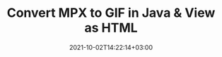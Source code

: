 ---
############################# Static ############################
layout: "autogen"
date: 2021-10-02T14:22:14+03:00
draft: false
path: "total/java/conversion/mpx-to-gif/"

############################# Head ############################
head_title: "Convert MPX to GIF in Java - Sample Java Code"
head_description: "Java document conversion library to convert MPX to GIF and 100+ other file formats in Java & J2SE applications. View the Converted GIF document as HTML viewer."

############################# Header ############################
title: "Convert MPX to GIF in Java & View as HTML"
description: "Programmatically convert MPX to GIF in Java & J2SE platforms using flexible document manipulation options to customize the resultant document. Convert the complete document or some specific pages based on page numbers or selective page ranges using Java document conversion library."

############################# SubMenu ############################
submenu:
    enable: false

############################# Content ############################
content:
    enable: true
    block:
    - title_left: "MPX to GIF Conversion in Java"
      content_left: |
          Perform MPX to GIF file conversion in three simple steps using Java. View the converted document as HTML without any external software dependency.

          -   Create a new instance of **Converter** class and load the MPX file
          -   Set **ConvertOptions** for the GIF document type
          -   Call **Convert** method of **Converter** class instance for conversion to GIF
          -   Set options for HTML viewer
          -   Create **Viewer** object to view converted GIF as HTML
          
      title_right: "Convert Remotely Located Documents"
      content_right: |
          You require `GroupDocs.Conversion` & `GroupDocs.Viewer` namespaces to convert between a wide range of popular document types such as PDF, Microsoft Word, Excel, PowerPoint, Project, Outlook, HTML, diagrams and image file formats. Explore other [Java APIs for Office documents](https://products.conholdate.com/total/java/) as offered by Conholdate.Total.
          
          Get the respective assembly files from the [downloads](https://downloads.conholdate.com/total/java) or fetch the whole package from [Maven](https://repository.conholdate.com/webapp/#/artifacts/browse/tree/General/repo) to add 'Conholdate.Total` directly in your workspace.
          
      code: |
          ```cs {linenos=false}
          // Convert MPX to GIF using GroupDocs.Conversion API
          // Load the source MPX file to be converted
          Converter converter = new Converter("input.mpx");

          // Get the convert options ready for the target GIF format
          ConvertOptions convertOptions = new FileType().fromExtension("gif").getConvertOptions();

          // Convert to GIF format
          converter.convert("output.gif", convertOptions);

          // Create Viewer object to view the converted GIF as HTML
          try (Viewer viewer = new Viewer("output.gif"))
          {
              // Set options for HTML viewer
              HtmlViewOptions viewOptions = HtmlViewOptions.forEmbeddedResources("output{0}.html");

              // View converted GIF as HTML
              viewer.view(viewOptions);
          }
          ```
    - title_left: "Convert Password Protected MPX to GIF"
      content_left: |
          Accurately load and convert documents that are protected with a password within your Java based applications. The file format conversion API also supports rendering remote documents from different sources including S3, Blob, FTP, Stream, URL or a local disk.

          -   Create new instance of **Converter** class and pass source document path
          -   Instantiate the proper **ConvertOptions** class e.g. (**PdfConvertOptions**, **WordProcessingConvertOptions**, **SpreadsheetConvertOptions** etc.)
          -   Call **convert** method of **Converter** class instance and pass filename for the converted document
        
      title_right: "Source Document Information Extraction"
      content_right: |
          The documents information extraction feature not only allows getting the basic information about the source document file but it also supports extracting some valuable file-format specific information such as project start and end dates of a Microsoft Project file, any printing restrictions on a PDF document, list of folders enclosed in an Outlook data file etc. 

          Convert popular document file formats on different operating systems such as Windows, Linux or macOS while using development environments such as NetBeans, IntelliJ IDEA and Eclipse.
          
      code: |
          ```cs {linenos=false}
          // Load and convert password protected documents
          WordProcessingLoadOptions loadOptions = new WordProcessingLoadOptions();
          loadOptions.setPassword("12345");

          // Create an instance of Converter class and pass source document path and the load options delegate as a constructor parameters
          Converter converter = new Converter("input.mpx", loadOptions);

          // Instantiate PdfConvertOptions class
          PdfConvertOptions options = new PdfConvertOptions();

          // Call convert method of Converter class instance and pass filename for the converted document and the instance of ConvertOptions from the previous step
          converter.convert("output.gif, options);
          ```
############################# About Formats ############################
about_formats:
    enable: false
############################# More Formats ############################
more_formats:
    enable: true
    auto: false
    other_out_formats: PDF DOCX DOT DOTX DOTM TXT RTF HTML MHTML XLS XLSX XLSM XLT XLTX XLTM DIF PPT PPTX PPS PPSX POT POTX POTM ODT OTT EMZ WMZ SVGZ TEX DCM WMF BMP PNG GIF JPEG TIFF
############################# Back to top ###############################
back_to_top:
  enable: true
---